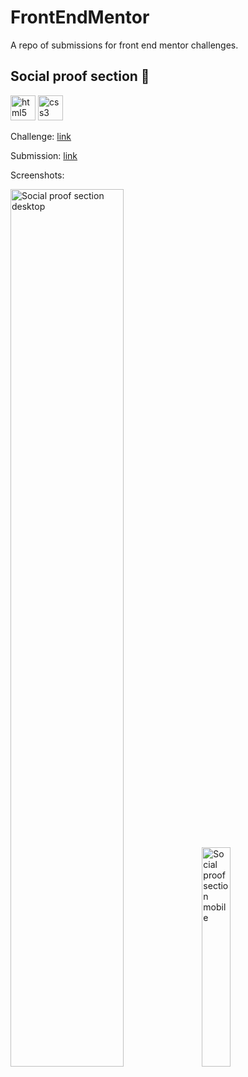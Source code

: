 # FrontEndMentor
A repo of submissions for front end mentor challenges.

## Social proof section 🔰
<img src="https://devicons.github.io/devicon/devicon.git/icons/html5/html5-original-wordmark.svg" alt="html5" width="40" height="40"/> <img src="https://devicons.github.io/devicon/devicon.git/icons/css3/css3-original-wordmark.svg" alt="css3" width="40" height="40"/>

Challenge: [link](https://www.frontendmentor.io/challenges/social-proof-section-6e0qTv_bA)

Submission: [link]() 

Screenshots: 

<img src="https://i.postimg.cc/qvhx9G40/image.png" alt="Social proof section desktop" width="60%"/>

<img src="https://i.postimg.cc/bwcZw01q/image.png" alt="Social proof section mobile" width="30%"/>

